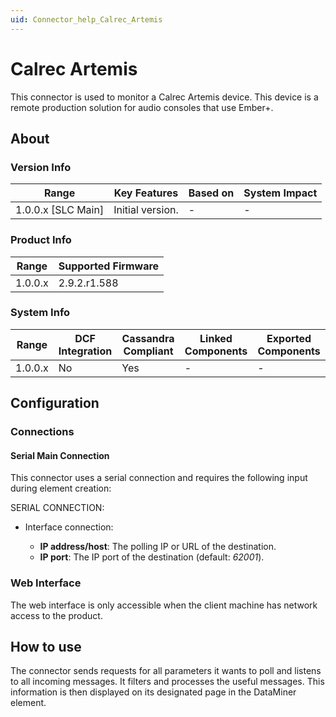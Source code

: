 ```yaml
---
uid: Connector_help_Calrec_Artemis
---
```


# Calrec Artemis

This connector is used to monitor a Calrec Artemis device. This device is a remote production solution for audio consoles that use Ember+.

## About

### Version Info

| Range                | Key Features     | Based on     | System Impact     |
|----------------------|------------------|--------------|-------------------|
| 1.0.0.x [SLC Main]   | Initial version. | -            | -                 |

### Product Info

| Range     | Supported Firmware     |
|-----------|------------------------|
| 1.0.0.x   | 2.9.2.r1.588           |

### System Info

| Range     | DCF Integration     | Cassandra Compliant     | Linked Components     | Exported Components     |
|-----------|---------------------|-------------------------|-----------------------|-------------------------|
| 1.0.0.x   | No                  | Yes                     | -                     | -                       |

## Configuration

### Connections

#### Serial Main Connection

This connector uses a serial connection and requires the following input during element creation:

SERIAL CONNECTION:

- Interface connection:

  - **IP address/host**: The polling IP or URL of the destination.
  - **IP port**: The IP port of the destination (default: *62001*).

### Web Interface

The web interface is only accessible when the client machine has network access to the product.

## How to use

The connector sends requests for all parameters it wants to poll and listens to all incoming messages. It filters and processes the useful messages. This information is then displayed on its designated page in the DataMiner element.
